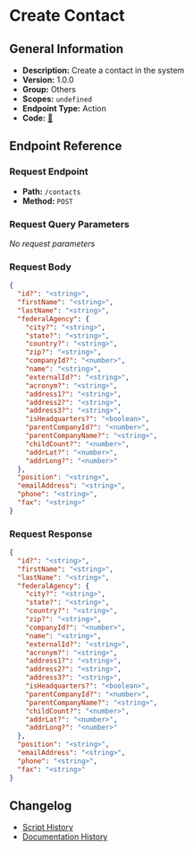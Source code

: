 # Create Contact

## General Information

- **Description:** Create a contact in the system
- **Version:** 1.0.0
- **Group:** Others
- **Scopes:** `undefined`
- **Endpoint Type:** Action
- **Code:** [🔗](https://github.com/NangoHQ/integration-templates/tree/main/integrations/unanet/actions/create-contact.ts)


## Endpoint Reference

### Request Endpoint

- **Path:** `/contacts`
- **Method:** `POST`

### Request Query Parameters

_No request parameters_

### Request Body

```json
{
  "id?": "<string>",
  "firstName": "<string>",
  "lastName": "<string>",
  "federalAgency": {
    "city?": "<string>",
    "state?": "<string>",
    "country?": "<string>",
    "zip?": "<string>",
    "companyId?": "<number>",
    "name": "<string>",
    "externalId?": "<string>",
    "acronym?": "<string>",
    "address1?": "<string>",
    "address2?": "<string>",
    "address3?": "<string>",
    "isHeadquarters?": "<boolean>",
    "parentCompanyId?": "<number>",
    "parentCompanyName?": "<string>",
    "childCount?": "<number>",
    "addrLat?": "<number>",
    "addrLong?": "<number>"
  },
  "position": "<string>",
  "emailAddress": "<string>",
  "phone": "<string>",
  "fax": "<string>"
}
```

### Request Response

```json
{
  "id?": "<string>",
  "firstName": "<string>",
  "lastName": "<string>",
  "federalAgency": {
    "city?": "<string>",
    "state?": "<string>",
    "country?": "<string>",
    "zip?": "<string>",
    "companyId?": "<number>",
    "name": "<string>",
    "externalId?": "<string>",
    "acronym?": "<string>",
    "address1?": "<string>",
    "address2?": "<string>",
    "address3?": "<string>",
    "isHeadquarters?": "<boolean>",
    "parentCompanyId?": "<number>",
    "parentCompanyName?": "<string>",
    "childCount?": "<number>",
    "addrLat?": "<number>",
    "addrLong?": "<number>"
  },
  "position": "<string>",
  "emailAddress": "<string>",
  "phone": "<string>",
  "fax": "<string>"
}
```

## Changelog

- [Script History](https://github.com/NangoHQ/integration-templates/commits/main/integrations/unanet/actions/create-contact.ts)
- [Documentation History](https://github.com/NangoHQ/integration-templates/commits/main/integrations/unanet/actions/create-contact.md)

<!-- END  GENERATED CONTENT -->

